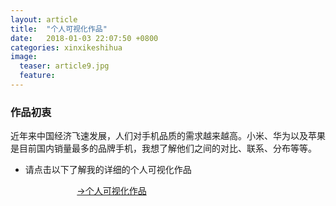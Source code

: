 ```yaml
---
layout: article
title:  "个人可视化作品"
date:   2018-01-03 22:07:50 +0800
categories: xinxikeshihua 
image:
  teaser: article9.jpg
  feature: 
---
```

### **作品初衷**

近年来中国经济飞速发展，人们对手机品质的需求越来越高。小米、华为以及苹果是目前国内销量最多的品牌手机，我想了解他们之间的对比、联系、分布等等。
 + 请点击以下了解我的详细的个人可视化作品
 
                             [→个人可视化作品]( https://a917464280.github.io/xinxikeshihua/keshihua/index.html)
